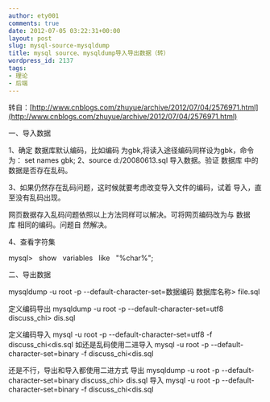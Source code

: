 ```yaml
---
author: ety001
comments: true
date: 2012-07-05 03:22:31+00:00
layout: post
slug: mysql-source-mysqldump
title: mysql source、mysqldump导入导出数据（转）
wordpress_id: 2137
tags:
- 理论
- 后端
---
```


转自：[http://www.cnblogs.com/zhuyue/archive/2012/07/04/2576971.html](http://www.cnblogs.com/zhuyue/archive/2012/07/04/2576971.html)

一、导入数据

1、确定 数据库默认编码，比如编码 为gbk,将读入途径编码同样设为gbk，命令为：
set names gbk;
2、source d:/20080613.sql 导入数据。验证 数据库 中的数据是否存在乱码。

3、如果仍然存在乱码问题，这时候就要考虑改变导入文件的编码，试着 导入，直至没有乱码出现。

网页数据存入乱码问题依照以上方法同样可以解决。可将网页编码改为与 数据库 相同的编码。问题自 然解决。

4、查看字符集

mysql>   show   variables   like   "%char%";

<!-- more -->

二、导出数据

mysqldump -u root -p --default-character-set=数据编码 数据库名称> file.sql

定义编码导出
mysqldump -u root -p --default-character-set=utf8 discuss_chi> dis.sql

定义编码导入
mysql -u root -p --default-character-set=utf8 -f discuss_chi<dis.sql
如还是乱码使用二进导入
mysql -u root -p --default-character-set=binary -f discuss_chi<dis.sql


还是不行，导出和导入都使用二进方式
导出
mysqldump -u root -p --default-character-set=binary discuss_chi> dis.sql
导入
mysql -u root -p --default-character-set=binary -f discuss_chi<dis.sql

